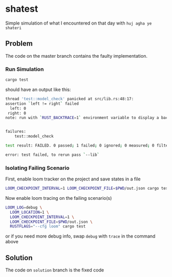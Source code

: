 # shatest
Simple simulation of what I encountered on that day with `huj agha ye shateri`

## Problem
The code on the master branch contains the faulty implementation.

### Run Simulation
```bash 
cargo test
```
should have an output like this:
```bash
thread 'test::model_check' panicked at src/lib.rs:48:17:
assertion `left != right` failed
  left: 0
 right: 0
note: run with `RUST_BACKTRACE=1` environment variable to display a backtrace


failures:
    test::model_check

test result: FAILED. 0 passed; 1 failed; 0 ignored; 0 measured; 0 filtered out; finished in 0.05s

error: test failed, to rerun pass `--lib`

```
### Isolating Failing Scenario
First, enable loom tracker on the project and save states in a file
```bash
LOOM_CHECKPOINT_INTERVAL=1 LOOM_CHECKPOINT_FILE=$PWD/out.json cargo test
```
Now enable loom tracing on the failing scenario(s)
```bash 
LOOM_LOG=debug \
  LOOM_LOCATION=1 \
  LOOM_CHECKPOINT_INTERVAL=1 \
  LOOM_CHECKPOINT_FILE=$PWD/out.json \
  RUSTFLAGS="--cfg loom" cargo test
```
or if you need more debug info, swap `debug` with `trace` in the command above

## Solution
The code on `solution` branch is the fixed code
